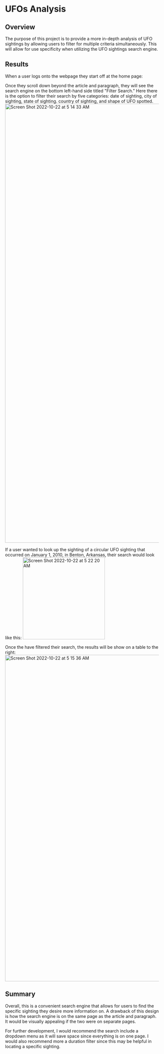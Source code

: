 # UFOs Analysis

## Overview
The purpose of this project is to provide a more in-depth analysis of UFO sightings by allowing users to filter for multiple criteria simultaneously. This will allow for use specificity when utilizing the UFO sightings search engine.

## Results
When a user logs onto the webpage they start off at the home page:


Once they scroll down beyond the article and paragraph, they will see the search engine on the bottom left-hand side titled "Filter Search." Here there is the option to filter their search by five categories: date of sighting, city of sighting, state of sighting. country of sighting, and shape of UFO spotted.
<img width="1440" alt="Screen Shot 2022-10-22 at 5 14 33 AM" src="https://user-images.githubusercontent.com/107032720/197334850-09bf6532-0300-4f1c-b5e3-c6184d92ab7a.png">

If a user wanted to look up the sighting of a circular UFO sighting that occurred on January 1, 2010, in Benton, Arkansas, their search would look like this:
<img width="269" alt="Screen Shot 2022-10-22 at 5 22 20 AM" src="https://user-images.githubusercontent.com/107032720/197334852-c2beb41d-adf3-4d2d-9271-2907af32b98f.png">

Once the have filtered their search, the results will be show on a table to the right:
<img width="1071" alt="Screen Shot 2022-10-22 at 5 15 36 AM" src="https://user-images.githubusercontent.com/107032720/197334854-dc66d280-093a-4e77-9cab-ea7a3bc5eeee.png">


## Summary
Overall, this is a convenient search engine that allows for users to find the specific sighting they desire more information on. A drawback of this design is how the search engine is on the same page as the article and paragraph. It would be visually appealing if the two were on separate pages.

For further development, I would recommend the search include a dropdown menu as it will save space since everything is on one page. I would also recommend more a duration filter since this may be helpful in locating a specific sighting.
